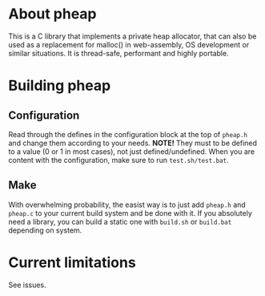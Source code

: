# About pheap
This is a C library that implements a private heap allocator, that can also be used as a replacement for malloc() in web-assembly, OS development or similar situations. It is thread-safe, performant and highly portable.

# Building pheap

## Configuration
Read through the defines in the configuration block at the top of `pheap.h` and change them according to your needs. **NOTE!** They must to be defined to a value (0 or 1 in most cases), not just defined/undefined. When you are content with the configuration, make sure to run `test.sh/test.bat`.

## Make
With overwhelming probability, the easist way is to just add `pheap.h` and `pheap.c` to your current build system and be done with it. If you absolutely need a library, you can build a static one with `build.sh` or `build.bat` depending on system.

# Current limitations
See issues.

